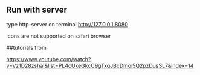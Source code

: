 ## Run with server
 type http-server on terminal
 http://127.0.0.1:8080

 icons are not supported on safari browser

 ##tutorials from

 https://www.youtube.com/watch?v=Vz1D28zshaI&list=PL4cUxeGkcC9gTxqJBcDmoi5Q2pzDusSL7&index=14
